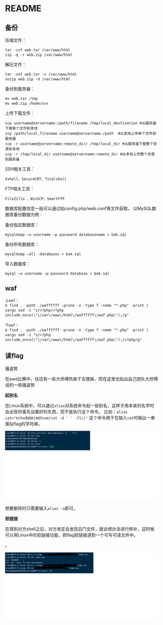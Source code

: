 # README

## 备份

压缩文件：

```
tar -cvf web.tar /var/www/html
zip -q -r web.zip /var/www/html
```

解压文件：

```
tar -xvf web.tar -c /var/www/html
unzip web.zip -d /var/www/html
```

备份到服务器：

```
mv web.tar /tmp
mv web.zip /home/xxx
```

上传下载文件：

```
scp username@servername:/path/filename /tmp/local_destination #从服务器下载单个文件到本地
scp /path/local_filename username@servername:/path  #从本地上传单个文件到服务器
scp -r username@servername:remote_dir/ /tmp/local_dir #从服务器下载整个目录到本地
scp -r /tmp/local_dir username@servername:remote_dir #从本地上传整个目录到服务器
```

SSH相关工具：

```
Xshell、SecureCRT、finalshell
```

FTP相关工具：

```
FileZilla 、WinSCP、SmartFTP
```





数据库配置信息一般可以通过如config.php/web.conf等文件获取。
以MySQL数据库备份数据为例：

备份指定数据库：

```
mysqldump –u username –p password databasename > bak.sql
```

备份所有数据库：

```
mysqldump –all -databases > bak.sql
```

导入数据库：

```
mysql –u username –p password database < bak.sql
```



## waf

```
上waf：
$ find . -path ./waffffff -prune -o -type f -name "*.php" -print | xargs sed -i "s/<?php/<?php include_once(\"\/var\/www\/html\/waffffff\/waf.php\");/g"

下waf：
$ find . -path ./waffffff -prune -o -type f -name "*.php" -print | xargs sed -i "s/<?php include_once(\"\/var\/www\/html\/waffffff\/waf.php\");/<?php/g"
```

## 读flag



骚姿势

在awd比赛中，往往有一些大师傅热衷于去搅屎，而在这里也贴出自己团队大师傅说的一些骚姿势

**起别名**

在Linux系统中，可以通过`alias`对系统命令起一些别名，这样子用本来的名字时会出现你事先设置好的东西，而不是执行这个命令。
比如：`alias cat="echo`date`|md5sum|cut -d ' ' -f1||"` 这个命令用于在输入`cat`时输出一串类似flag的字符串。

![效果图](README.assets/t012f1a6011959a03fb.png)

想要删除时只需要输入`alias -a`即可。

**软链接**

在得到对方shell之后，对方肯定会发现后门文件，就会想办法进行修补，这时候可以用Linux中的软链接功能，把flag软链接道到一个可写可读文件中。

。

![效果图](README.assets/t01b3ef6038df9533a8.png)